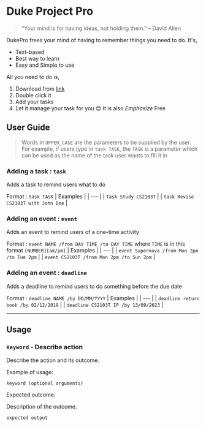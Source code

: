 # Duke Project Pro
> “Your mind is for having ideas, not holding them.” – David Allen

DukePro frees your mind of having to remember things you need to do. It's,
- Text-based
- Best way to learn
- Easy and Simple to use

All you need to do is,

1. Download from [link](https://nus-cs2103-ay2324s1.github.io/website/schedule/week4/project.html)
2. Double click it
3. Add your tasks
4. Let it manage your task for you :blush:
It is also *Emphasize* Free

## User Guide
> Words in `UPPER_CASE` are the parameters to be supplied by the user. For example, if users type in `task TASK`, the `TASK` is a parameter which can be used as the name of the task user wants to fill it in 

### Adding a task : `task`
Adds a task to remind users what to do


Format : `task TASK` 
| Examples | 
| --- |
| `task Study CS2103T` | 
| `task Revise CS2103T with John Doe` | 

### Adding an event : `event`
Adds an event to remind users of a one-time activity


Format : `event NAME /from DAY TIME /to DAY TIME` where `TIME` is in this format `[NUMBER][am/pm]` 
| Examples | 
| --- |
| `event Supernova /from Mon 2pm /to Tue 2pm` | 
| `event CS2103T /from Mon 2pm /to Sun 2pm` | 


### Adding an event : `deadline`
Adds a deadline to remind users to do something before the due date


Format : `deadline NAME /by DD/MM/YYYY` 
| Examples | 
| --- |
| `deadline return book /by 02/12/2019` | 
| `deadline CS2103T IP /by 13/09/2023` | 


___


## Usage

### `Keyword` - Describe action

Describe the action and its outcome.

Example of usage: 

`keyword (optional arguments)`

Expected outcome:

Description of the outcome.

```
expected output
```
